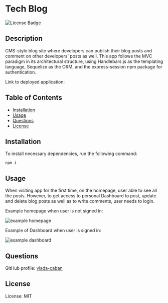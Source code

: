# Tech Blog
![License Badge](https://img.shields.io/badge/License-MIT-green)

## Description 

CMS-style blog site where developers can publish their blog posts and comment on other developers’ posts as well. This app follows the MVC paradigm in its architectural structure, using Handlebars.js as the templating language, Sequelize as the ORM, and the express-session npm package for authentication.

Link to deployed application: 

## Table of Contents

- [Installation](#installation)
- [Usage](#usage)
- [Questions](#questions)
- [License](#license)

## Installation

To install necessary dependencies, run the following command:

```npm i```

## Usage

When visiting app for the first time, on the homepage, user able to see all the posts. However, to get access to personal Dashboard to post, update and delete blog posts as well as to write comments, user needs to login. 

Example homepage when user is not signed in: 

![example homepage](./assets/images/homepage.png) 

Example of Dashboard when user is signed in: 

![example dashboard](./assets/images/dashboard.png) 

## Questions
GitHub profile: [vlada-caban](https://github.com/vlada-caban)

## License 
License: MIT
